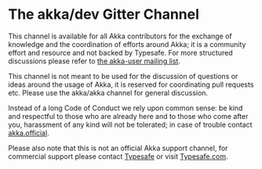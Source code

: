 # The akka/dev Gitter Channel

This channel is available for all Akka contributors for the exchange of knowledge and the coordination of efforts around Akka; it is a community effort and resource and not backed by Typesafe. For more structured discussions please refer to [the akka-user mailing list](https://groups.google.com/forum/#!forum/akka-user).

This channel is not meant to be used for the discussion of questions or ideas around the usage of Akka, it is reserved for coordinating pull requests etc. Please use the akka/akka channel for general discussion.

Instead of a long Code of Conduct we rely upon common sense: be kind and respectful to those who are already here and to those who come after you, harassment of any kind will not be tolerated; in case of trouble contact [akka.official](mailto:akka.official@gmail.com).

Please also note that this is not an official Akka support channel, for commercial support please contact [Typesafe](mailto:info@typesafe.com) or visit [Typesafe.com](http://www.typesafe.com/).
